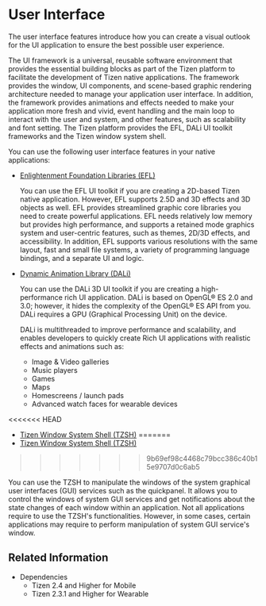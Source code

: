 # User Interface

The user interface features introduce how you can create a visual outlook for the UI application to ensure the best possible user experience.

The UI framework is a universal, reusable software environment that provides the essential building blocks as part of the Tizen platform to facilitate the development of Tizen native applications. The framework provides the window, UI components, and scene-based graphic rendering architecture needed to manage your application user interface. In addition, the framework provides animations and effects needed to make your application more fresh and vivid, event handling and the main loop to interact with the user and system, and other features, such as scalability and font setting. The Tizen platform provides the EFL, DALi UI toolkit frameworks and the Tizen window system shell.

You can use the following user interface features in your native applications:

- [Enlightenment Foundation Libraries (EFL)](efl/index.md)

  You can use the EFL UI toolkit if you are creating a 2D-based Tizen native application. However, EFL supports 2.5D and 3D effects and 3D objects as well. EFL provides streamlined graphic core libraries you need to create powerful applications. EFL needs relatively low memory but provides high performance, and supports a retained mode graphics system and user-centric features, such as themes, 2D/3D effects, and accessibility. In addition, EFL supports various resolutions with the same layout, fast and small file systems, a variety of programming language bindings, and a separate UI and logic.

- [Dynamic Animation Library (DALi)](dali/index.md)

  You can use the DALi 3D UI toolkit if you are creating a high-performance rich UI application. DALi is based on OpenGL&reg; ES 2.0 and 3.0; however, it hides the complexity of the OpenGL&reg; ES API from you. DALi requires a GPU (Graphical Processing Unit) on the device.

  DALi is multithreaded to improve performance and scalability, and enables developers to quickly create Rich UI applications with realistic effects and animations such as:

  - Image & Video galleries
  - Music players
  - Games
  - Maps
  - Homescreens / launch pads
  - Advanced watch faces for wearable devices

<<<<<<< HEAD
- [Tizen Window System Shell (TZSH)](tizen-ws-shell/index.md)
=======
- [Tizen Window System Shell (TZSH)](tizen-ws-shell.md)
>>>>>>> 9b69ef98c4468c79bcc386c40b15e9707d0c6ab5

  You can use the TZSH to manipulate the windows of the system graphical user interfaces (GUI) services such as the quickpanel. It allows you to control the windows of system GUI services and get notifications about the state changes of each window within an application. Not all applications require to use the TZSH's functionalities. However, in some cases, certain applications may require to perform manipulation of system GUI service's window.

## Related Information
- Dependencies
  - Tizen 2.4 and Higher for Mobile
  - Tizen 2.3.1 and Higher for Wearable
